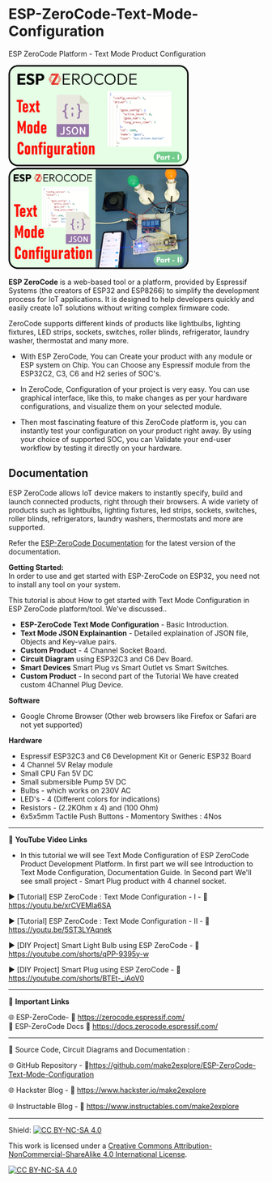 # ESP-ZeroCode-Text-Mode-Configuration
ESP ZeroCode Platform - Text Mode Product Configuration

<img src="/Images/ZeroCode-textMode-1.png" height="200"> &nbsp; &nbsp; &nbsp; &nbsp; &nbsp; <img src="/Images/ZeroCode-textMode-2.png" height="200" > 
  
**ESP ZeroCode** is a web-based tool or a platform, provided by Espressif Systems (the creators of ESP32 and ESP8266) to simplify the development process for IoT applications. It is designed to help developers quickly and easily create IoT solutions without writing complex firmware code.

ZeroCode supports different kinds of products like lightbulbs, lighting fixtures, LED strips, sockets, switches, roller blinds, refrigerator, laundry washer, thermostat and many more.

- With ESP ZeroCode, You can Create your product with any module or ESP system on Chip. You can Choose any Espressif module from the ESP32C2, C3, C6 and H2 series of SOC's.  
  
- In ZeroCode, Configuration of your project is very easy. You can use graphical interface, like this, to make changes as per your hardware configurations, and visualize them on your selected module.  
  
- Then most fascinating feature of this  ZeroCode platform is, you can instantly test your configuration on your product right away. By using your choice of supported SOC, you can Validate your end-user workflow by testing it directly on your hardware.  


## Documentation

ESP ZeroCode allows IoT device makers to instantly specify, build and launch connected products, right through their browsers. A wide variety of products such as lightbulbs, lighting fixtures, led strips, sockets, switches, roller blinds, refrigerators, laundry washers, thermostats and more are supported.

Refer the [ESP-ZeroCode Documentation](https://docs.zerocode.espressif.com/) for the latest version of the documentation.

**Getting Started:**  
In order to use and get started with ESP-ZeroCode on ESP32, you need not to install any tool on your system.  

This tutorial is about How to get started with Text Mode Configuration in ESP ZeroCode platform/tool. We've discussed..  
- **ESP-ZeroCode Text Mode Configuration** - Basic Introduction. 
- **Text Mode JSON Explainantion** - Detailed explaination of JSON file, Objects and Key-value pairs.  
- **Custom Product** - 4 Channel Socket Board.
- **Circuit Diagram** using ESP32C3 and C6 Dev Board.  
- **Smart Devices** Smart Plug vs Smart Outlet vs Smart Switches.
- **Custom Product** - In second part of the Tutorial We have created custom 4Channel Plug Device.

**Software**
- Google Chrome Browser (Other web browsers like Firefox or Safari are not yet supported)
  
**Hardware**
- Espressif ESP32C3 and C6 Development Kit or Generic ESP32 Board  
- 4 Channel 5V Relay module  
- Small CPU Fan 5V DC  
- Small submersible Pump 5V DC  
- Bulbs - which works on 230V AC  
- LED's - 4 (Different colors for indications)
- Resistors - (2.2KOhm x 4) and (100 Ohm)  
- 6x5x5mm Tactile Push Buttons - Momentory Swithes : 4Nos  


------------------------------------------------------------------------------------------------------

📕 **YouTube Video Links**  

- In this tutorial we will see Text Mode Configuration of ESP ZeroCode Product Development Platform. In first part we will see Introduction to Text Mode Configuration, Documentation Guide. In Second part We'll see small project - Smart Plug product with 4 channel socket.  

▶️  [Tutorial] ESP ZeroCode : Text Mode Configuration - I  - 🔗  https://youtu.be/xrCVEMla6SA  

▶️  [Tutorial] ESP ZeroCode : Text Mode Configuration - II  - 🔗  https://youtu.be/5ST3LYAqnek     
  
▶️  [DIY Project] Smart Light Bulb using ESP ZeroCode - 🔗  https://youtube.com/shorts/qPP-9395y-w     

▶️  [DIY Project] Smart Plug using ESP ZeroCode - 🔗  https://youtube.com/shorts/BTEt-_iAoV0


-------------------------------------------------------------------------------------------------------
📒 **Important Links**  
 
🌐 ESP-ZeroCode- 🔗 https://zerocode.espressif.com/  
📙 ESP-ZeroCode Docs 🔗 https://docs.zerocode.espressif.com/  


------------------------------------------------------------------------------------------------------

📜 Source Code, Circuit Diagrams and Documentation : 

🌐 GitHub Repository - 🔗https://github.com/make2explore/ESP-ZeroCode-Text-Mode-Configuration  
  
🌐 Hackster Blog - 🔗 https://www.hackster.io/make2explore  
  
🌐 Instructable Blog - 🔗 https://www.instructables.com/make2explore  
  

------------------------------------------------------------------------------------------  

Shield: [![CC BY-NC-SA 4.0][cc-by-nc-sa-shield]][cc-by-nc-sa]

This work is licensed under a
[Creative Commons Attribution-NonCommercial-ShareAlike 4.0 International License][cc-by-nc-sa].

[![CC BY-NC-SA 4.0][cc-by-nc-sa-image]][cc-by-nc-sa]

[cc-by-nc-sa]: http://creativecommons.org/licenses/by-nc-sa/4.0/
[cc-by-nc-sa-image]: https://licensebuttons.net/l/by-nc-sa/4.0/88x31.png
[cc-by-nc-sa-shield]: https://img.shields.io/badge/License-CC%20BY--NC--SA%204.0-lightgrey.svg